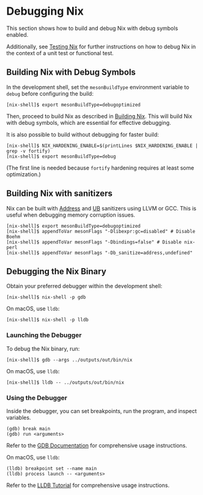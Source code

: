 # Debugging Nix

This section shows how to build and debug Nix with debug symbols enabled.

Additionally, see [Testing Nix](./testing.md) for further instructions on how to debug Nix in the context of a unit test or functional test.

## Building Nix with Debug Symbols

In the development shell, set the `mesonBuildType` environment variable to `debug` before configuring the build:

```console
[nix-shell]$ export mesonBuildType=debugoptimized
```

Then, proceed to build Nix as described in [Building Nix](./building.md).
This will build Nix with debug symbols, which are essential for effective debugging.

It is also possible to build without debugging for faster build:

```console
[nix-shell]$ NIX_HARDENING_ENABLE=$(printLines $NIX_HARDENING_ENABLE | grep -v fortify)
[nix-shell]$ export mesonBuildType=debug
```

(The first line is needed because `fortify` hardening requires at least some optimization.)

## Building Nix with sanitizers

Nix can be built with [Address](https://clang.llvm.org/docs/AddressSanitizer.html) and
[UB](https://clang.llvm.org/docs/UndefinedBehaviorSanitizer.html) sanitizers using LLVM
or GCC. This is useful when debugging memory corruption issues.

```console
[nix-shell]$ export mesonBuildType=debugoptimized
[nix-shell]$ appendToVar mesonFlags "-Dlibexpr:gc=disabled" # Disable Boehm
[nix-shell]$ appendToVar mesonFlags "-Dbindings=false" # Disable nix-perl
[nix-shell]$ appendToVar mesonFlags "-Db_sanitize=address,undefined"
```

## Debugging the Nix Binary

Obtain your preferred debugger within the development shell:

```console
[nix-shell]$ nix-shell -p gdb
```

On macOS, use `lldb`:

```console
[nix-shell]$ nix-shell -p lldb
```

### Launching the Debugger

To debug the Nix binary, run:

```console
[nix-shell]$ gdb --args ../outputs/out/bin/nix
```

On macOS, use `lldb`:

```console
[nix-shell]$ lldb -- ../outputs/out/bin/nix
```

### Using the Debugger

Inside the debugger, you can set breakpoints, run the program, and inspect variables.

```gdb
(gdb) break main
(gdb) run <arguments>
```

Refer to the [GDB Documentation](https://www.gnu.org/software/gdb/documentation/) for comprehensive usage instructions.

On macOS, use `lldb`:

```lldb
(lldb) breakpoint set --name main
(lldb) process launch -- <arguments>
```

Refer to the [LLDB Tutorial](https://lldb.llvm.org/use/tutorial.html) for comprehensive usage instructions.
